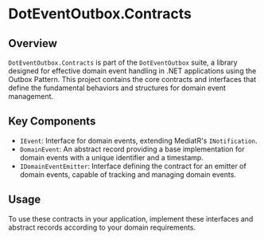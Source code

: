 # DotEventOutbox.Contracts

## Overview

`DotEventOutbox.Contracts` is part of the `DotEventOutbox` suite, a library designed for effective domain event handling in .NET applications using the Outbox Pattern. This project contains the core contracts and interfaces that define the fundamental behaviors and structures for domain event management.

## Key Components

- `IEvent`: Interface for domain events, extending MediatR's `INotification`.
- `DomainEvent`: An abstract record providing a base implementation for domain events with a unique identifier and a timestamp.
- `IDomainEventEmitter`: Interface defining the contract for an emitter of domain events, capable of tracking and managing domain events.

## Usage

To use these contracts in your application, implement these interfaces and abstract records according to your domain requirements.
